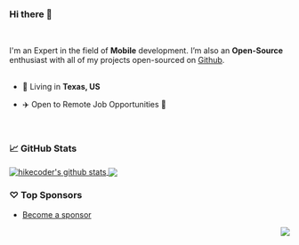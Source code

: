 ### Hi there 👋

<!--
**hikecoder/hikecoder** is a ✨ _special_ ✨ repository because its `README.md` (this file) appears on your GitHub profile.

Here are some ideas to get you started:

- 🔭 I’m currently working on ...
- 🌱 I’m currently learning ...
- 👯 I’m looking to collaborate on ...
- 🤔 I’m looking for help with ...
- 💬 Ask me about ...
- 📫 How to reach me: ...
- 😄 Pronouns: ...
- ⚡ Fun fact: ...
-->
<br/>

I'm an Expert in the field of **Mobile** development. I’m also an **Open-Source** enthusiast with all of my projects open-sourced on [Github](https://github.com/hikecoder?tab=repositories).
<br/>
<br/>

- 🗼 Living in **Texas, US**

- ✈️ Open to Remote Job Opportunities 🍻

<br/>

### 📈 GitHub Stats


<a href="https://github.com/hikecoder/github-readme-stats">
  <img align="center" src="https://github-readme-stats.vercel.app/api?username=hikecoder&show_icons=true&count_private=true&include_all_commits=true&line_height=21&show_icons=true&theme=vue&hide_border=true" alt="hikecoder's github stats" />
</a>
<a href="https://github.com/hikecoder/github-readme-stats">
  <!-- Change the `github-readme-stats.anuraghazra1.vercel.app` to `github-readme-stats.vercel.app`  -->
  <img align="center" src="https://github-readme-stats.vercel.app/api/top-langs/?username=hikecoder&show_icons=true&layout=compact&theme=vue&hide_border=true&langs_count=8" />
</a>

### ♡ Top Sponsors

- [Become a sponsor](https://github.com/sponsors/hikecoder)

<img src="https://komarev.com/ghpvc/?username=wasabeef&color=blue&style=flat-square&label=visitors" align="right" />
